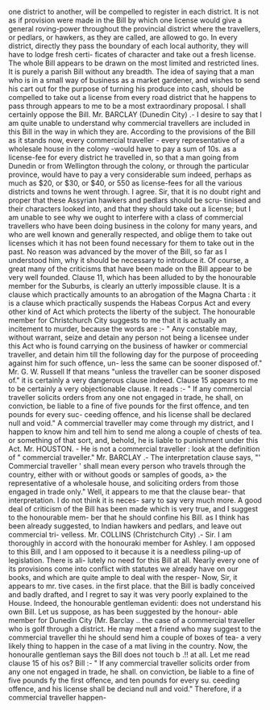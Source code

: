 one district to another, will be compelled to register in each district. It is not as if provision were made in the Bill by which one license would give a general roving-power throughout the provincial district where the travellers, or pedlars, or hawkers, as they are called, are allowed to go. In every district, directly they pass the boundary of each local authority, they will have to lodge fresh certi- ficates of character and take out a fresh license. The whole Bill appears to be drawn on the most limited and restricted lines. It is purely a parish Bill without any breadth. The idea of saying that a man who is in a small way of business as a market gardener, and wishes to send his cart out for the purpose of turning his produce into cash, should be compelled to take out a license from every road district that he happens to pass through appears to me to be a most extraordinary proposal. I shall certainly oppose the Bill. Mr. BARCLAY (Dunedin City) .- I desire to say that I am quite unable to understand why commercial travellers are included in this Bill in the way in which they are. According to the provisions of the Bill as it stands now, every commercial traveller - every representative of a wholesale house in the colony -would have to pay a sum of 10s. as a license-fee for every district he travelled in, so that a man going from Dunedin or from Wellington through the colony, or through the particular province, would have to pay a very considerable sum indeed, perhaps as much as $20, or $30, or $40, or 550 as license-fees for all the various districts and towns he went through. I agree. Sir, that it is no doubt right and proper that these Assyrian hawkers and pedlars should be scru- tinised and their characters looked into, and that they should take out a license; but I am unable to see why we ought to interfere with a class of commercial travellers who have been doing business in the colony for many years, and who are well known and generally respected, and oblige them to take out licenses which it has not been found necessary for them to take out in the past. No reason was advanced by the mover of the Bill, so far as I understood him, why it should be necessary to introduce it. Of course, a great many of the criticisms that have been made on the Bill appear to be very well founded. Clause 11, which has been alluded to by the honourable member for the Suburbs, is clearly an utterly impossible clause. It is a clause which practically amounts to an abrogation of the Magna Charta : it is a clause which practically suspends the Habeas Corpus Act and every other kind of Act which protects the liberty of the subject. The honourable member for Christchurch City suggests to me that it is actually an incitement to murder, because the words are :- " Any constable may, without warrant, seize and detain any person not being a licensee under this Act who is found carrying on the business of hawker or commercial traveller, and detain him till the following day for the purpose of proceeding against him for such offence, un- less the same can be sooner disposed of." Mr. G. W. Russell If that means "unless the traveller can be sooner disposed of." it is certainly a very dangerous clause indeed. Clause 15 appears to me to be certainly a very objectionable clause. It reads :- " If any commercial traveller solicits orders from any one not engaged in trade, he shall, on conviction, be liable to a fine of five pounds for the first offence, and ten pounds for every suc- ceeding offence, and his license shall be declared null and void." A commercial traveller may come through my district, and I happen to know him and tell him to send me along a couple of chests of tea. or something of that sort, and, behold, he is liable to punishment under this Act. Mr. HOUSTON. - He is not a commercial traveller : look at the definition of " commercial traveller." Mr. BARCLAY .- The interpretation clause says, "' Commercial traveller ' shall mean every person who travels through the country, either with or without goods or samples of goods, a> the representative of a wholesale house, and soliciting orders from those engaged in trade only." Well, it appears to me that the clause bear- that interpretation. I do not think it is neces- sary to say very much more. A good deal of criticism of the Bill has been made which is very true, and I suggest to the honourable mem- ber that he should confine his Bill. as I think has been already suggested, to Indian hawkers and pedlars, and leave out commercial tri- velless. Mr. COLLINS (Christchurch City) .- Sir. I am thoroughly in accord with the honouraki member for Ashley. I am opposed to this Bill, and I am opposed to it because it is a needless piling-up of legislation. There is ali- lutely no need for this Bill at all. Nearly every one of its provisions come into conflict with statutes we already have on our books, and which are quite ample to deal with the resper- Now, Sir, it appears to mr. tive cases. in the first place. that the Bill is badly conceived and badly drafted, and I regret to say it was very poorly explained to the House. Indeed, the honourable gentleman evidenti: does not understand his own Bill. Let us suppose, as has been suggested by the honour- able member for Dunedin City (Mr. Barclay .. the case of a commercial traveller who is golf through a district. He may meet a friend who may suggest to the commercial traveller thi he should send him a couple of boxes of tea- a very likely thing to happen in the case of a mat living in the country. Now, the honouralle gentleman says the Bill does not touch b .!! at all. Let me read clause 15 of his os? Bill :- " If any commercial traveller solicits order from any one not engaged in trade, he shall. on conviction, be liable to a fine of five pounds fy the first offence, and ten pounds for every su. ceeding offence, and his license shall be deciand null and void." Therefore, if a commercial traveller happen- 